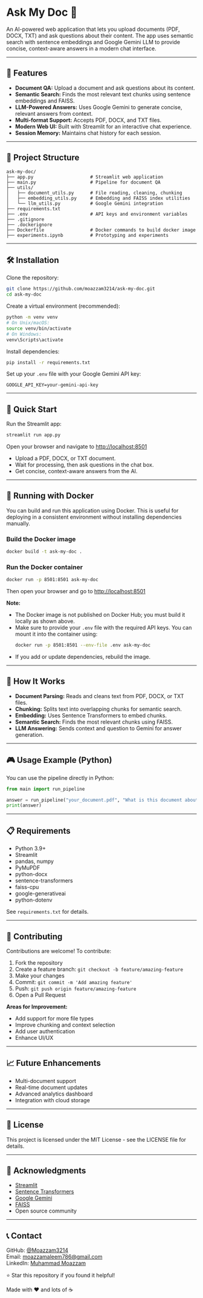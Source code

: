 # Ask My Doc 🤖

An AI-powered web application that lets you upload documents (PDF, DOCX, TXT) and ask questions about their content. The app uses semantic search with sentence embeddings and Google Gemini LLM to provide concise, context-aware answers in a modern chat interface.

---

## 🎯 Features

* **Document QA:** Upload a document and ask questions about its content.
* **Semantic Search:** Finds the most relevant text chunks using sentence embeddings and FAISS.
* **LLM-Powered Answers:** Uses Google Gemini to generate concise, relevant answers from context.
* **Multi-format Support:** Accepts PDF, DOCX, and TXT files.
* **Modern Web UI:** Built with Streamlit for an interactive chat experience.
* **Session Memory:** Maintains chat history for each session.

---

## 📁 Project Structure

```
ask-my-doc/
├── app.py                     # Streamlit web application
├── main.py                    # Pipeline for document QA
├── utils/
│   ├── document_utils.py      # File reading, cleaning, chunking
│   ├── embedding_utils.py     # Embedding and FAISS index utilities
│   └── llm_utils.py           # Google Gemini integration
├── requirements.txt
├── .env                       # API keys and environment variables
├── .gitignore
├── .dockerignore
├── Dockerfile                 # Docker commands to build docker image
├── experiments.ipynb          # Prototyping and experiments
```

---

## 🛠️ Installation

Clone the repository:

```sh
git clone https://github.com/moazzam3214/ask-my-doc.git
cd ask-my-doc
```

Create a virtual environment (recommended):

```sh
python -m venv venv
# On Unix/macOS:
source venv/bin/activate
# On Windows:
venv\Scripts\activate
```

Install dependencies:

```sh
pip install -r requirements.txt
```

Set up your `.env` file with your Google Gemini API key:

```
GOOGLE_API_KEY=your-gemini-api-key
```

---

## 🚀 Quick Start

Run the Streamlit app:

```sh
streamlit run app.py
```

Open your browser and navigate to [http://localhost:8501](http://localhost:8501)

* Upload a PDF, DOCX, or TXT document.
* Wait for processing, then ask questions in the chat box.
* Get concise, context-aware answers from the AI.

---

## 🐳 Running with Docker

You can build and run this application using Docker. This is useful for deploying in a consistent environment without installing dependencies manually.

### Build the Docker image

```sh
docker build -t ask-my-doc .
```

### Run the Docker container

```sh
docker run -p 8501:8501 ask-my-doc
```

Then open your browser and go to [http://localhost:8501](http://localhost:8501)

**Note:**
- The Docker image is not published on Docker Hub; you must build it locally as shown above.
- Make sure to provide your `.env` file with the required API keys. You can mount it into the container using:
  ```sh
  docker run -p 8501:8501 --env-file .env ask-my-doc
  ```
- If you add or update dependencies, rebuild the image.

---

## 🧠 How It Works

* **Document Parsing:** Reads and cleans text from PDF, DOCX, or TXT files.
* **Chunking:** Splits text into overlapping chunks for semantic search.
* **Embedding:** Uses Sentence Transformers to embed chunks.
* **Semantic Search:** Finds the most relevant chunks using FAISS.
* **LLM Answering:** Sends context and question to Gemini for answer generation.

---

## 🎮 Usage Example (Python)

You can use the pipeline directly in Python:

```python
from main import run_pipeline

answer = run_pipeline("your_document.pdf", "What is this document about?")
print(answer)
```

---

## 📋 Requirements

* Python 3.9+
* Streamlit
* pandas, numpy
* PyMuPDF
* python-docx
* sentence-transformers
* faiss-cpu
* google-generativeai
* python-dotenv

See `requirements.txt` for details.

---

## 🤝 Contributing

Contributions are welcome! To contribute:

1. Fork the repository
2. Create a feature branch: `git checkout -b feature/amazing-feature`
3. Make your changes
4. Commit: `git commit -m 'Add amazing feature'`
5. Push: `git push origin feature/amazing-feature`
6. Open a Pull Request

**Areas for Improvement:**

* Add support for more file types
* Improve chunking and context selection
* Add user authentication
* Enhance UI/UX

---

## 📈 Future Enhancements

* Multi-document support
* Real-time document updates
* Advanced analytics dashboard
* Integration with cloud storage

---

## 📄 License

This project is licensed under the MIT License - see the LICENSE file for details.

---

## 🙏 Acknowledgments

* [Streamlit](https://streamlit.io/)
* [Sentence Transformers](https://www.sbert.net/)
* [Google Gemini](https://ai.google.dev/)
* [FAISS](https://faiss.ai/)
* Open source community

---

## 📞 Contact

GitHub: [@Moazzam3214](https://github.com/Moazzam3214)  
Email: [moazzamaleem786@gmail.com](mailto:moazzamaleem786@gmail.com)  
LinkedIn: [Muhammad Moazzam](https://www.linkedin.com/in/muhammad-moazzam-492b0724b/)

⭐ Star this repository if you found it helpful!

Made with ❤️ and lots of ☕